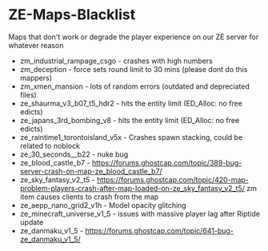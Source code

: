 # ZE-Maps-Blacklist
Maps that don't work or degrade the player experience on our ZE server for whatever reason

- zm_industrial_rampage_csgo - crashes with high numbers
- zm_deception - force sets round limit to 30 mins (please dont do this mappers)
- zm_xmen_mansion - lots of random errors (outdated and depreciated files)
- ze_shaurma_v3_b07_t5_hdr2 - hits the entity limit (ED_Alloc: no free edicts)
- ze_japans_3rd_bombing_v8 - hits the entity limit (ED_Alloc: no free edicts)
- ze_raintime1_torontoisland_v5x - Crashes spawn stacking, could be related to noblock
- ze_30_seconds__b22 - nuke bug
- ze_blood_castle_b7 - https://forums.ghostcap.com/topic/389-bug-server-crash-on-map-ze_blood_castle_b7/
- ze_sky_fantasy_v2_t5 - https://forums.ghostcap.com/topic/420-map-problem-players-crash-after-map-loaded-on-ze_sky_fantasy_v2_t5/ zm item causes clients to crash from the map
- ze_aepp_nano_grid2_v1h - Model opacity glitching
- ze_minecraft_universe_v1_5 - issues with massive player lag after Riptide update
- ze_danmaku_v1_5 - https://forums.ghostcap.com/topic/641-bug-ze_danmaku_v1_5/
